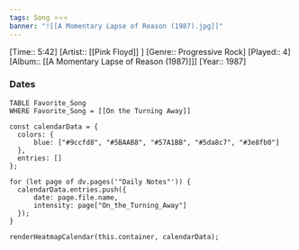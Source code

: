 ```yaml
---
tags: Song ⭐⭐⭐ 
banner: "![[A Momentary Lapse of Reason (1987).jpg]]"
---
```

[Time:: 5:42]
[Artist:: [[Pink Floyd]] ]
[Genre:: Progressive Rock]
[Played:: 4]
[Album:: [[A Momentary Lapse of Reason (1987)]]]
[Year:: 1987]
### Dates
````dataview
TABLE Favorite_Song
WHERE Favorite_Song = [[On the Turning Away]]
````
  ```dataviewjs
const calendarData = { 
	colors: { 
		blue: ["#9ccfd8", "#5BAAB8", "#57A1BB", "#5da8c7", "#3e8fb0"] 
	}, 
	entries: [] 
}; 

for (let page of dv.pages('"Daily Notes"')) { 
	calendarData.entries.push({ 
		date: page.file.name, 
		intensity: page["On_the_Turning_Away"]
	}); 
} 

renderHeatmapCalendar(this.container, calendarData);
```
